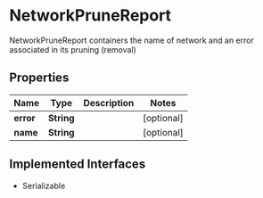 

# NetworkPruneReport

NetworkPruneReport containers the name of network and an error associated in its pruning (removal)

## Properties

| Name | Type | Description | Notes |
|------------ | ------------- | ------------- | -------------|
|**error** | **String** |  |  [optional] |
|**name** | **String** |  |  [optional] |


## Implemented Interfaces

* Serializable


